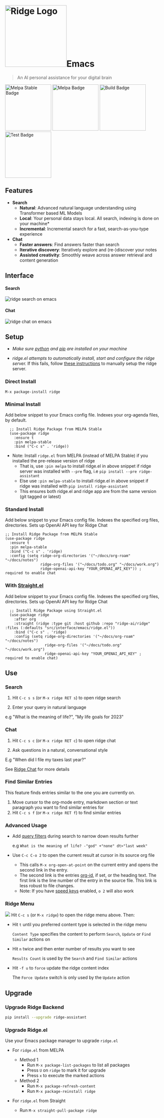 <h1><img src="./assets/ridge-logo-sideways-500.png" width="200" alt="Ridge Logo">Emacs</h1>

> An AI personal assistance for your digital brain

<img src="https://stable.melpa.org/packages/ridge-badge.svg" width="150" alt="Melpa Stable Badge">
<img src="https://melpa.org/packages/ridge-badge.svg" width="150" alt="Melpa Badge">

<img src="https://github.com/ridge-ai/ridge/actions/workflows/build_ridge_el.yml/badge.svg" width="150" alt="Build Badge">
<img src="https://github.com/ridge-ai/ridge/actions/workflows/test_ridge_el.yml/badge.svg" width="150" alt="Test Badge">


## Features
- **Search**
  - **Natural**: Advanced natural language understanding using Transformer based ML Models
  - **Local**: Your personal data stays local. All search, indexing is done on your machine*
  - **Incremental**: Incremental search for a fast, search-as-you-type experience
- **Chat**
  - **Faster answers**: Find answers faster than search
  - **Iterative discovery**: Iteratively explore and (re-)discover your notes
  - **Assisted creativity**: Smoothly weave across answer retrieval and content generation

## Interface
#### Search
![ridge search on emacs](./assets/ridge_search_on_emacs.png ':size=400px')

#### Chat
![ridge chat on emacs](./assets/ridge_chat_on_emacs.png ':size=400px')

## Setup
- *Make sure [python](https://realpython.com/installing-python/) and [pip](https://pip.pypa.io/en/stable/installation/) are installed on your machine*

- *ridge.el attempts to automatically install, start and configure the ridge server.*
  If this fails, follow [these instructions](/setup) to manually setup the ridge server.

### Direct Install
```elisp
M-x package-install ridge
```

### Minimal Install
Add below snippet to your Emacs config file.
Indexes your org-agenda files, by default.

```elisp
  ;; Install Ridge Package from MELPA Stable
  (use-package ridge
    :ensure t
    :pin melpa-stable
    :bind ("C-c s" . 'ridge))
```

- Note: Install `ridge.el` from MELPA (instead of MELPA Stable) if you installed the pre-release version of ridge
  - That is, use `:pin melpa` to install ridge.el in above snippet if ridge server was installed with `--pre` flag, i.e `pip install --pre ridge-assistant`
  - Else use `:pin melpa-stable` to install ridge.el in above snippet if ridge was installed with `pip install ridge-assistant`
  - This ensures both ridge.el and ridge app are from the same version (git tagged or latest)

### Standard Install
  Add below snippet to your Emacs config file.
  Indexes the specified org files, directories. Sets up OpenAI API key for Ridge Chat

```elisp
;; Install Ridge Package from MELPA Stable
(use-package ridge
  :ensure t
  :pin melpa-stable
  :bind ("C-c s" . 'ridge)
  :config (setq ridge-org-directories '("~/docs/org-roam" "~/docs/notes")
                ridge-org-files '("~/docs/todo.org" "~/docs/work.org")
                ridge-openai-api-key "YOUR_OPENAI_API_KEY")) ; required to enable chat
```

### With [Straight.el](https://github.com/raxod502/straight.el)
Add below snippet to your Emacs config file.
Indexes the specified org files, directories. Sets up OpenAI API key for Ridge Chat

```elisp
  ;; Install Ridge Package using Straight.el
  (use-package ridge
    :after org
    :straight (ridge :type git :host github :repo "ridge-ai/ridge" :files (:defaults "src/interface/emacs/ridge.el"))
    :bind ("C-c s" . 'ridge)
    :config (setq ridge-org-directories '("~/docs/org-roam" "~/docs/notes")
                  ridge-org-files '("~/docs/todo.org" "~/docs/work.org")
                  ridge-openai-api-key "YOUR_OPENAI_API_KEY" ; required to enable chat)
  ```

## Use
### Search
1. Hit  `C-c s s` (or `M-x ridge RET s`) to open ridge search

2. Enter your query in natural language

  e.g "What is the meaning of life?", "My life goals for 2023"

### Chat
1. Hit `C-c s c` (or `M-x ridge RET c`) to open ridge chat

2. Ask questions in a natural, conversational style

  E.g "When did I file my taxes last year?"

  See [Ridge Chat](/#/chat) for more details

### Find Similar Entries
This feature finds entries similar to the one you are currently on.
1. Move cursor to the org-mode entry, markdown section or text paragraph you want to find similar entries for
2. Hit `C-c s f` (or `M-x ridge RET f`) to find similar entries

### Advanced Usage
- Add [query filters](https://github.com/ridge-ai/ridge/#query-filters) during search to narrow down results further

  e.g `What is the meaning of life? -"god" +"none" dt>"last week"`

- Use `C-c C-o 2` to open the current result at cursor in its source org file
  - This calls `M-x org-open-at-point` on the current entry and opens the second link in the entry.
  - The second link is the entries [org-id](https://orgmode.org/manual/Handling-Links.html#FOOT28), if set, or the heading text.
    The first link is the line number of the entry in the source file. This link is less robust to file changes.
  - Note: If you have [speed keys](https://orgmode.org/manual/Speed-Keys.html) enabled, `o 2` will also work

### Ridge Menu
![](./assets/ridge_emacs_menu.png)
Hit `C-c s` (or `M-x ridge`) to open the ridge menu above. Then:
- Hit `t` until you preferred content type is selected in the ridge menu

  `Content Type` specifies the content to perform `Search`, `Update` or `Find Similar` actions on
- Hit `n` twice and then enter number of results you want to see

  `Results Count` is used by the `Search` and `Find Similar` actions
- Hit `-f u` to `force` update the ridge content index

  The `Force Update` switch is only used by the `Update` action

## Upgrade
### Upgrade Ridge Backend
```bash
pip install --upgrade ridge-assistant
```
### Upgrade Ridge.el
Use your Emacs package manager to upgrade `ridge.el`

- For `ridge.el` from MELPA
  - Method 1
    - Run `M-x package-list-packages` to list all packages
    - Press `U` on `ridge` to mark it for upgrade
    - Press `x` to execute the marked actions
  - Method 2
    - Run `M-x package-refresh-content`
    - Run `M-x package-reinstall ridge`

- For `ridge.el` from Straight
  - Run `M-x straight-pull-package ridge`

